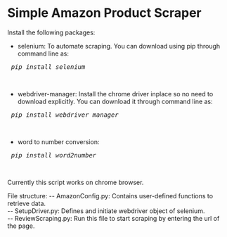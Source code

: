 # Simple Amazon Product Scraper

Install the following packages:<br>

- selenium: To automate scraping. You can download using pip through command line as:<br>
<pre><em> pip install selenium</em></pre><br>

- webdriver-manager: Install the chrome driver inplace so no need to download explicitly. 
You can download it through command line as:
<pre><em> pip install webdriver_manager</em></pre><br>

- word to number conversion:
<pre><em> pip install word2number</em></pre><br>

Currently this script works on chrome browser. <br>

File structure:
-- AmazonConfig.py: Contains user-defined functions to retrieve data.<br>
-- SetupDriver.py: Defines and initiate webdriver object of selenium.<br>
-- ReviewScraping.py: Run this file to start scraping by entering the url of the page.<br>
